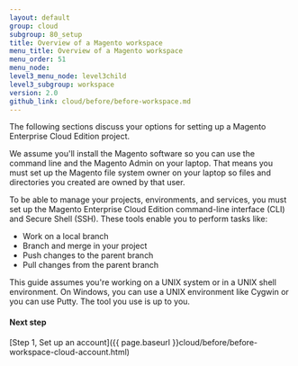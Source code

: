 ```yaml
---
layout: default
group: cloud
subgroup: 80_setup
title: Overview of a Magento workspace
menu_title: Overview of a Magento workspace
menu_order: 51
menu_node: 
level3_menu_node: level3child
level3_subgroup: workspace
version: 2.0
github_link: cloud/before/before-workspace.md
---
```


The following sections discuss your options for setting up a Magento Enterprise Cloud Edition project.

We assume you'll install the Magento software so you can use the command line and the Magento Admin on your laptop. That means you must set up the Magento file system owner on your laptop so files and directories you created are owned by that user.

To be able to manage your projects, environments, and services, you must set up the Magento Enterprise Cloud Edition command-line interface (CLI) and Secure Shell (SSH). These tools enable you to perform tasks like:

*	Work on a local branch
*	Branch and merge in your project
*	Push changes to the parent branch
*	Pull changes from the parent branch

This guide assumes you're working on a UNIX system or in a UNIX shell environment. On Windows, you can use a UNIX environment like Cygwin or you can use Putty. The tool you use is up to you.

#### Next step
[Step 1, Set up an account]({{ page.baseurl }}cloud/before/before-workspace-cloud-account.html)


